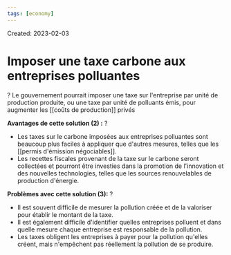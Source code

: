 ```yaml
---
tags: [economy] 
---
```

Created: 2023-02-03

# Imposer une taxe carbone aux entreprises polluantes
?
Le gouvernement pourrait imposer une taxe sur l'entreprise par unité de production produite, ou une taxe par unité de polluants émis, pour augmenter les [[coûts de production]] privés
<!--SR:!2023-04-23,48,250-->

**Avantages de cette solution (2) :**
?
- Les taxes sur le carbone imposées aux entreprises polluantes sont beaucoup plus faciles à appliquer que d'autres mesures, telles que les [[permis d'émission négociables]].
- Les recettes fiscales provenant de la taxe sur le carbone seront collectées et pourront être investies dans la promotion de l'innovation et des nouvelles technologies, telles que les sources renouvelables de production d'énergie.
<!--SR:!2023-05-25,69,250-->

**Problèmes avec cette solution (3):**
?
- Il est souvent difficile de mesurer la pollution créée et de la valoriser pour établir le montant de la taxe.
- Il est également difficile d'identifier quelles entreprises polluent et dans quelle mesure chaque entreprise est responsable de la pollution.
- Les taxes obligent les entreprises à payer pour la pollution qu'elles créent, mais n'empêchent pas réellement la pollution de se produire.
<!--SR:!2023-04-12,40,250-->
